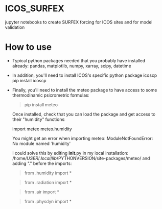 # ICOS_SURFEX
jupyter notebooks to create SURFEX forcing for ICOS sites and for model validation
# How to use
* Typical python packages needed that you probably have installed already:
pandas, matplotlib, numpy, xarray, scipy, datetime

* In addition, you'll need to install ICOS's specific python package icoscp
pip install icoscp

* Finally, you'll need to install the meteo package to have access to some thermodinamic psicrometric formulas:
  > pip install meteo
  
  Once installed, check that you can load the package and get access to their "humidity" functions:
  
  import meteo
  meteo.humidity

  You might get an error when importing meteo:
  ModuleNotFoundError: No module named 'humidity'

  I could solve this by editing __init__.py in my local installation:
  /home/$USER/.local/lib/$PYTHONVERSION/site-packages/meteo/
  and adding "." before the imports:

  >from .humidity import *
  
  >from .radiation import *
  
  >from .air import *
  
  >from .physdyn import *


  

